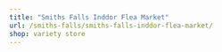 ```yaml
---
title: "Smiths Falls Inddor Flea Market"
url: /smiths-falls/smiths-falls-inddor-flea-market/
shop: variety store
---
```

